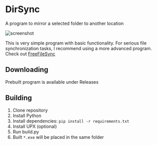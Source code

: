 # DirSync
A program to mirror a selected folder to another location

![screenshot](https://user-images.githubusercontent.com/40371578/181839613-d9ccd296-14d3-408d-af6e-f3cdaa8c2c61.png)

This is very simple program with basic functionality.
For serious file synchronization tasks, I recommend using a more advanced program.
Check out [FreeFileSync](https://freefilesync.org/)

## Downloading
Prebuilt program is available under Releases

## Building
1. Clone repository
2. Install Python
3. Install dependencies: `pip install -r requirements.txt`
4. Install UPX (optional)
5. Run build.py
6. Built `*.exe` will be placed in the same folder
